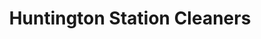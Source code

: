 ---
title: "Huntington Station Cleaners"
url: /huntington-station/huntington-station-cleaners/
shop: Wäscherei
---